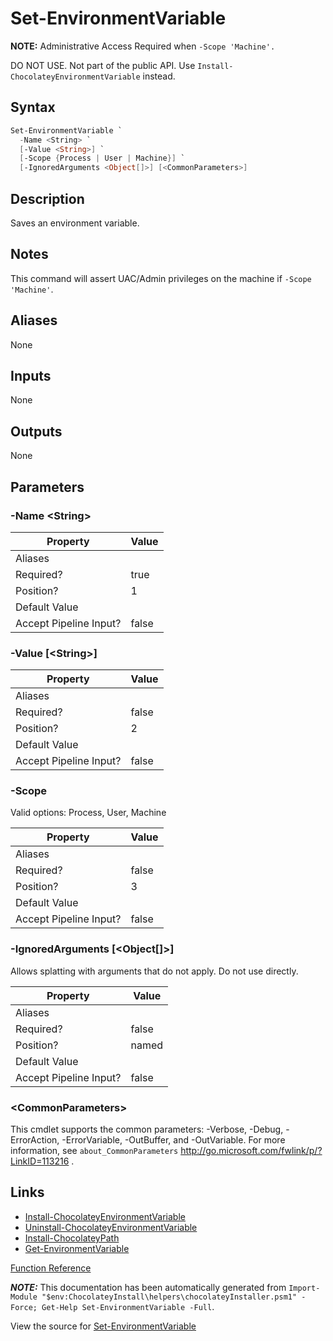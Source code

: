 ﻿---
Order: 340
xref: set-environmentvariable
Title: Set-EnvironmentVariable
Description: Information on Set-EnvironmentVariable function
RedirectFrom: docs/helpers-set-environment-variable
---

# Set-EnvironmentVariable

<!-- This documentation is automatically generated from https://github.com/chocolatey/choco/blob/stable/src/chocolatey.resources/helpers/functions/Set-EnvironmentVariable.ps1 using https://github.com/chocolatey/choco/blob/stable/GenerateDocs.ps1. Contributions are welcome at the original location(s). -->

**NOTE:** Administrative Access Required when `-Scope 'Machine'.`

DO NOT USE. Not part of the public API. Use
`Install-ChocolateyEnvironmentVariable` instead.

## Syntax

~~~powershell
Set-EnvironmentVariable `
  -Name <String> `
  [-Value <String>] `
  [-Scope {Process | User | Machine}] `
  [-IgnoredArguments <Object[]>] [<CommonParameters>]
~~~

## Description

Saves an environment variable.

## Notes

This command will assert UAC/Admin privileges on the machine if
`-Scope 'Machine'`.

## Aliases

None

## Inputs

None

## Outputs

None

## Parameters

###  -Name &lt;String&gt;
Property               | Value
---------------------- | -----
Aliases                |
Required?              | true
Position?              | 1
Default Value          |
Accept Pipeline Input? | false

###  -Value [&lt;String&gt;]
Property               | Value
---------------------- | -----
Aliases                |
Required?              | false
Position?              | 2
Default Value          |
Accept Pipeline Input? | false

###  -Scope

Valid options: Process, User, Machine

Property               | Value
---------------------- | -----
Aliases                |
Required?              | false
Position?              | 3
Default Value          |
Accept Pipeline Input? | false

###  -IgnoredArguments [&lt;Object[]&gt;]
Allows splatting with arguments that do not apply. Do not use directly.

Property               | Value
---------------------- | -----
Aliases                |
Required?              | false
Position?              | named
Default Value          |
Accept Pipeline Input? | false

### &lt;CommonParameters&gt;

This cmdlet supports the common parameters: -Verbose, -Debug, -ErrorAction, -ErrorVariable, -OutBuffer, and -OutVariable. For more information, see `about_CommonParameters` http://go.microsoft.com/fwlink/p/?LinkID=113216 .


## Links

 * [Install-ChocolateyEnvironmentVariable](xref:install-chocolateyenvironmentvariable)
 * [Uninstall-ChocolateyEnvironmentVariable](xref:uninstall-chocolateyenvironmentvariable)
 * [Install-ChocolateyPath](xref:install-chocolateypath)
 * [Get-EnvironmentVariable](xref:get-environmentvariable)


[Function Reference](xref:powershell-reference)

***NOTE:*** This documentation has been automatically generated from `Import-Module "$env:ChocolateyInstall\helpers\chocolateyInstaller.psm1" -Force; Get-Help Set-EnvironmentVariable -Full`.

View the source for [Set-EnvironmentVariable](https://github.com/chocolatey/choco/blob/stable/src/chocolatey.resources/helpers/functions/Set-EnvironmentVariable.ps1)
